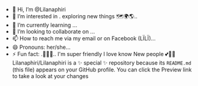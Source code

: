 - 👋 Hi, I’m @Lilanaphiri
- 👀 I’m interested in . exploring new things 🗺️🌍🌎..
- 🌱 I’m currently learning ...
- 💞️ I’m looking to collaborate on ...
- 📫 How to reach me via my email or on Facebook (LÏLÏ)...
- 😄 Pronouns: her/she...
- ⚡ Fun fact: .🥰🤟🥂..
I'm super friendly 
I love know New people 💕💜👭
Lilanaphiri/Lilanaphiri is a ✨ special ✨ repository because its `README.md` (this file) appears on your GitHub profile.
You can click the Preview link to take a look at your changes 
